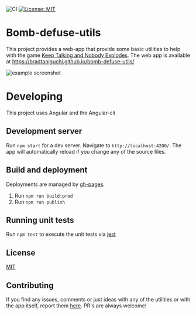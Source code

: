 ![CI](https://github.com/bradtaniguchi/bomb-defuse-utils/workflows/CI/badge.svg)
[![License: MIT](https://img.shields.io/badge/License-MIT-yellow.svg)](https://opensource.org/licenses/MIT)

# Bomb-defuse-utils

This project provides a web-app that provide some basic utilities to help with the game
[Keep Talking and Nobody Explodes](https://keeptalkinggame.com). The web app is available at https://bradtaniguchi.github.io/bomb-defuse-utils/

![example screenshot](../assets/bomb-defuse-util-screenshot-1.png)

# Developing

This project uses Angular and the Angular-cli

## Development server

Run `npm start` for a dev server. Navigate to `http://localhost:4200/`. The app will automatically reload if you change any of the source files.

## Build and deployment

Deployments are managed by [gh-pages](https://www.npmjs.com/package/gh-pages).

1. Run `npm run build:prod`
2. Run `npm run publish`

## Running unit tests

Run `npm test` to execute the unit tests via [jest](https://jestjs.io/)

## License

[MIT](LICENSE)

## Contributing

If you find any issues, comments or just ideas with any of the utilities or with the app itself, report them [here](https://github.com/bradtaniguchi/bomb-defuse-utils/issues). PR's are always welcome!
